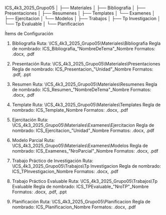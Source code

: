 ICS_4k3_2025_Grupo05
│
├── Materiales
│   ├── Bibliografia
│   ├── Presentaciones
│   ├── Resumenes
│   ├── Templates
│   └── Examenes
│       ├── Ejercitacion
│       └── Modelos
│
├── Trabajos
│   ├── Tp Investigacion
│   └── Tp Evaluable
│
└── Planificacion


Ítems de Configuración
1. Bibliografía
  Ruta: \ICS_4k3_2025_Grupo05\Materiales\Bibliografia
Regla de nombrado:
  ICS_Bibliografia_"NombreDeTema"_Nombre
Formatos: .docx, .pdf

2. Presentación
  Ruta: \ICS_4k3_2025_Grupo05\Materiales\Presentaciones
Regla de nombrado:
  ICS_Presentacion_"Unidad"_Nombre
Formatos: .pdf, .ppt

3. Resumen
  Ruta: \ICS_4k3_2025_Grupo05\Materiales\Resumenes
Regla de nombrado:
  ICS_Resumen_"NombreDeTema"_Nombre
  Formatos: .docx, .pdf

4. Template
  Ruta: \ICS_4k3_2025_Grupo05\Materiales\Templates
Regla de nombrado:
  ICS_Template_Nombre
  Formatos: .docx, .pdf

5. Ejercitación
  Ruta: \ICS_4k3_2025_Grupo05\Materiales\Examenes\Ejercitacion
Regla de nombrado:
  ICS_Ejercitacion_"Unidad"_Nombre
  Formatos: .docx, .pdf

6. Modelo Parcial
  Ruta: \ICS_4k3_2025_Grupo05\Materiales\Examenes\Modelos
Regla de nombrado:
  ICS_Examenes_"NroParcial"_Nombre
  Formatos: .docx, .pdf

7. Trabajo Práctico de Investigación
  Ruta: \ICS_4k3_2025_Grupo05\Trabajos\Tp Investigacion
Regla de nombrado:
  ICS_TPInvestigacion_Nombre
  Formatos: .docx, .pdf

8. Trabajo Práctico Evaluable
  Ruta: \ICS_4k3_2025_Grupo05\Trabajos\Tp Evaluable
Regla de nombrado:
  ICS_TPEvaluable_"NroTP"_Nombre
  Formatos: .docx, .pdf, .ppt

9. Planificación
  Ruta: \ICS_4k3_2025_Grupo05\Planificacion
Regla de nombrado:
  ICS_Planificacion_Nombre
  Formatos: .docx, .pdf
